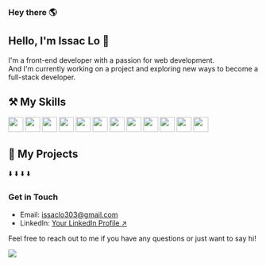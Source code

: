 

<h3> Hey there 🌎</h3>

## Hello, I'm Issac Lo 👋


I'm a front-end developer with a passion for web development.<br>
And I'm currently working on a project and exploring new ways to become a full-stack developer.



<!-- ### About Me

- 🔭 I’m currently working on [Current Project/Job]
- 🌱 I’m currently learning [Topic/Technology]
- 👯 I’m looking to collaborate on [Type of Project]
- 💬 Ask me about [Your Expertise/Skills]
- 📫 How to reach me: [Your Email/Website/Social Media Links]
- 😄 Pronouns: [Your Pronouns] -->

## ⚒️ My Skills
<div> 
 <img src="https://cdn.jsdelivr.net/gh/devicons/devicon/icons/react/react-original.svg" with="30" height='30'/>
  <img src="https://cdn.jsdelivr.net/gh/devicons/devicon/icons/javascript/javascript-original.svg" with="30" height='30'/>
<img src="https://cdn.jsdelivr.net/gh/devicons/devicon/icons/typescript/typescript-original.svg" with="30" height='30'/>
  <img src="https://cdn.jsdelivr.net/gh/devicons/devicon/icons/nextjs/nextjs-original.svg" with="30" height='30'/>
<img src="https://cdn.jsdelivr.net/gh/devicons/devicon/icons/html5/html5-original-wordmark.svg" with="30" height='30'/>
<img src="https://cdn.jsdelivr.net/gh/devicons/devicon/icons/css3/css3-original-wordmark.svg" with="30" height='30'/>
<img src="https://cdn.jsdelivr.net/gh/devicons/devicon/icons/nodejs/nodejs-original-wordmark.svg" with="30" height='30'/>
 <img src="https://cdn.jsdelivr.net/gh/devicons/devicon/icons/express/express-original-wordmark.svg" with="30" height='30'/>
  <img src="https://cdn.jsdelivr.net/gh/devicons/devicon/icons/mongodb/mongodb-original-wordmark.svg" with="30" height='30'/>  
<img src="https://cdn.jsdelivr.net/gh/devicons/devicon/icons/figma/figma-original.svg" with="30" height='30'/>
<img src="https://cdn.jsdelivr.net/gh/devicons/devicon/icons/xd/xd-plain.svg" with="30" height='30'/>
<img src="https://cdn.jsdelivr.net/gh/devicons/devicon/icons/xcode/xcode-original.svg" with="30" height='30'/>
</div>


## 🔎 My Projects

⬇️ ⬇️ ⬇️ ⬇️
<!-- ### Fun Fact

[Fun Fact about yourself] -->

### Get in Touch

- Email: issaclo303@gmail.com
- LinkedIn: [Your LinkedIn Profile ↗](https://www.linkedin.com/in/your-linkedin-profile/)

Feel free to reach out to me if you have any questions or just want to say hi!

![](https://komarev.com/ghpvc/?username=IssacLo&color=brightgreen)

<!--
**IssacLo/IssacLo** is a ✨ _special_ ✨ repository because its `README.md` (this file) appears on your GitHub profile.

Here are some ideas to get you started:

- 🔭 I’m currently working on ...
- 🌱 I’m currently learning ...
- 👯 I’m looking to collaborate on ...
- 🤔 I’m looking for help with ...
- 💬 Ask me about ...
- 📫 How to reach me: ...
- 😄 Pronouns: ...
- ⚡ Fun fact: ...
-->
